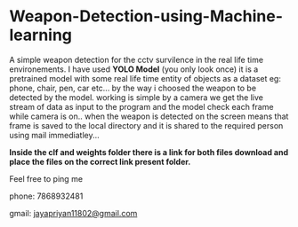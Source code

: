 # Weapon-Detection-using-Machine-learning

A simple weapon detection for the cctv survilence in the real life time environements.
I have used **YOLO Model** (you only look once) it is a pretrained model with some real life time entity of objects as
a dataset eg: phone, chair, pen, car etc... by the way i choosed the weapon to be detected by the model. working is simple
by a camera we get the live stream of data as input to the program and the model check each frame while camera is on..
when the weapon is detected on the screen means that frame is saved to the local directory and it is shared to the 
required person using mail immediatley...

**Inside the clf and weights folder there is a link for both files download and place the files on the correct link present folder.**

Feel free to ping me

phone: 7868932481

gmail: jayapriyan11802@gmail.com

